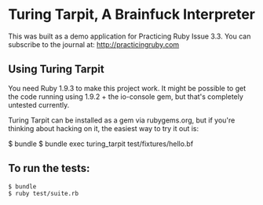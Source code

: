 # Turing Tarpit, A Brainfuck Interpreter

This was built as a demo application for Practicing Ruby Issue 3.3. You can
subscribe to the journal at: http://practicingruby.com

## Using Turing Tarpit

You need Ruby 1.9.3 to make this project work. It might be possible to get the
code running using 1.9.2 + the io-console gem, but that's completely untested
currently.

Turing Tarpit can be installed as a gem via rubygems.org, but if you're thinking
about hacking on it, the easiest way to try it out is:

   $ bundle
   $ bundle exec turing_tarpit test/fixtures/hello.bf

## To run the tests:

    $ bundle
    $ ruby test/suite.rb
